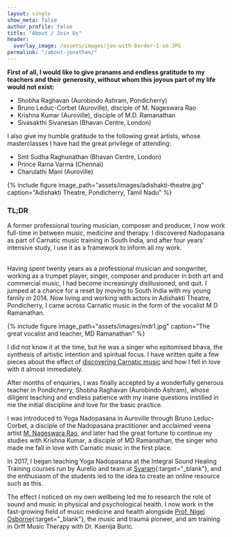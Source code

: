 ```yaml
---
layout: single
show_meta: false
author_profile: false
title: "About / Join Us"
header:
  overlay_image: /assets/images/jon-with-border-1-sm.JPG
permalink: "/about-jonathan/"
---
```

<b>First of all, I would like to give pranams and endless gratitude to my teachers and their generosity, without whom this joyous part of my life would not exist:</b>
- Shobha Raghavan (Aurobindo Ashram, Pondicherry)
- Bruno Leduc-Corbet (Auroville), disciple of M. Nageswara Rao
- Krishna Kumar (Auroville), disciple of M.D. Ramanathan
- Sivasakthi Sivanesan (Bhavan Centre, London)

I also give my humble gratitude to the following great artists, whose masterclasses I have had the great privilege of attending: 
- Smt Sudha Raghunathan (Bhavan Centre, London)
- Prince Rama Varma (Chennai)
- Charulathi Mani (Auroville)

{% include figure image_path="assets/images/adishakti-theatre.jpg" caption="Adishakti Theatre, Pondicherry, Tamil Nadu" %}

<h3>TL;DR</h3>
<div class="tldr">
A former professional touring musician, composer and producer,  I now work full-time in between music, medicine and therapy. I discovered Nadopasana as part of Carnatic music training in South India, and after four years' intensive study, I use it as a framework to inform all my work. 
</div><br>

 Having spent twenty years as a professional musician and songwriter, working as a trumpet player, singer, composer and producer in both art and commercial music, I had become increasingly disillusioned, and quit. I jumped at a chance for a reset by moving to South India with my young family in 2014. Now living and working with actors in Adishakti Theatre, Pondicherry, I came across Carnatic music in the form of the vocalist M D Ramanathan. 

{% include figure image_path="assets/images/mdr1.jpg" caption="The great vocalist and teacher, MD Ramanathan" %}

 I did not know it at the time, but he was a singer who epitomised bhava, the synthesis of artistic intention and spiritual focus. I have written quite a few pieces about the effect of [discovering Carnatic music](/resources/#blog) and how I fell in love with it almost immediately. 

After months of enquiries, I was finally accepted by a wonderfully generous teacher in Pondicherry, Shobha Raghavan (Aurobindo Ashram), whose diligent teaching and endless patience with my inane questions instilled in me the initial discipline and love for the basic practice.

I was introduced to Yoga Nadopasana in Auroville through Bruno Leduc-Corbet, a disciple of the Nadopasana practitioner and acclaimed veena artist [M. Nageswara Rao](/resources/#listening-instrumental), and later had the great fortune to continue my studies with Krishna Kumar, a disciple of MD Ramanathan, the singer who made me fall in love with Carnatic music in the first place.

In 2017, I began teaching Yoga Nadopasana at the Integral Sound Healing Training courses run by Aurelio and team at [Svaram](http://svaram.org){:target="_blank"}, and the enthusiasm of the students led to the idea to create an online resource such as this.

The effect I noticed on my own wellbeing led me to research the role of sound and music in physical and psychological health. I now work in the fast-growing field of music medicine and health alongside [Prof. Nigel Osborne](https://thedoctorskitchen.com/podcasts/65-more-than-medicine-2-of-3-music-as-medicine-with-professor-nigel-osbourne){:target="_blank"}, the music and trauma pioneer, and am training in Orff Music Therapy with Dr. Ksenija Buric.